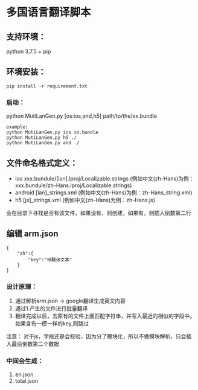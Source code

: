 # 多国语言翻译脚本

## 支持环境：
python 3.7.5 +
pip

## 环境安装：
```
pip install -r requirement.txt
```
### 启动：
python MutiLanGen.py [os:ios,and,h5] path/to/the/xx.bundle
```
example:
python MutiLanGen.py ios xx.bundle
python MutiLanGen.py h5 ./
python MutiLanGen.py and ./
```

## 文件命名格式定义：

* ios xxx.bundule/[lan].lproj/Localizable.strings (例如中文(zh-Hans)为例：xxx.bundule/zh-Hans.lproj/Localizable.strings)
* android [lan]_strings.xml (例如中文(zh-Hans)为例：zh-Hans_string.xml)
* h5 [js]_strings.xml (例如中文(zh-Hans)为例：zh-Hans.js)

会在目录下寻找是否有该文件，如果没有，则创建，如果有，则插入倒数第二行


## 编辑 arm.json

```
{
    "zh":{
        "key":"带翻译文本"
    }
}
```

### 设计原理：
1. 通过解析arm.json -> google翻译生成英文内容
2. 通过1.产生的文件进行批量翻译
3. 翻译完成以后，去原有的文件上面匹配字符串，并写入最近的相似的字段中。如果含有一模一样的key,则跳过

注意： 对于js，字段还是会校验，因为分了模块化，所以不做模块解析，只会插入最后倒数第二个数据

### 中间会生成：
1. en.json 
2. total.json
